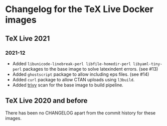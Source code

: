 # Changelog for the TeX Live Docker images

## TeX Live 2021

### 2021-12

* Added `libunicode-linebreak-perl libfile-homedir-perl libyaml-tiny-perl`
  packages to the base image to solve latexindent errors.
  (see #13)
* Added `ghostscript` package to allow including eps files.
  (see #14)
* Added `curl` package to allow CTAN uploads using `l3build`.
* Added [trivy](https://github.com/aquasecurity/trivy) scan for the base image
  to build pipeline.

## TeX Live 2020 and before

There has been no CHANGELOG apart from the commit history for these images.
